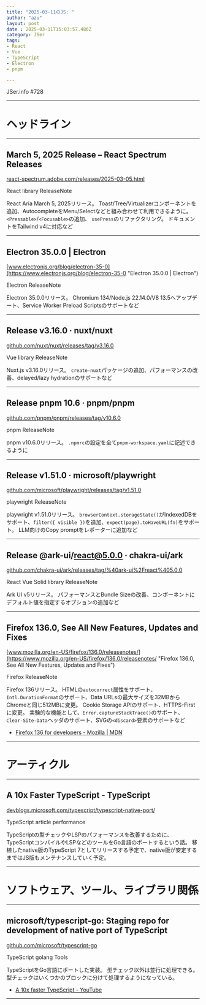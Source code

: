 ```yaml
---
title: "2025-03-11のJS: "
author: "azu"
layout: post
date : 2025-03-11T15:03:57.486Z
category: JSer
tags:
- React
- Vue
- TypeScript
- Electron
- pnpm

---
```


JSer.info #728

----

<h1 class="site-genre">ヘッドライン</h1>

----

## March 5, 2025 Release – React Spectrum Releases
[react-spectrum.adobe.com/releases/2025-03-05.html](https://react-spectrum.adobe.com/releases/2025-03-05.html "March 5, 2025 Release – React Spectrum Releases")
<p class="jser-tags jser-tag-icon"><span class="jser-tag">React</span> <span class="jser-tag">library</span> <span class="jser-tag">ReleaseNote</span></p>

React Aria March 5, 2025リリース。
Toast/Tree/Virtualizerコンポーネントを追加、AutocompleteをMenu/Selectなどと組み合わせて利用できるように。
`<Pressable>`/`<Focusable>`の追加、
`usePress`のリファクタリング。
ドキュメントをTailwind v4に対応など


----

## Electron 35.0.0 | Electron
[www.electronjs.org/blog/electron-35-0](https://www.electronjs.org/blog/electron-35-0 "Electron 35.0.0 | Electron")
<p class="jser-tags jser-tag-icon"><span class="jser-tag">Electron</span> <span class="jser-tag">ReleaseNote</span></p>

Electron 35.0.0リリース。
Chromium 134/Node.js 22.14.0/V8 13.5へアップデート、Service Worker Preload Scriptsのサポートなど


----

## Release v3.16.0 · nuxt/nuxt
[github.com/nuxt/nuxt/releases/tag/v3.16.0](https://github.com/nuxt/nuxt/releases/tag/v3.16.0 "Release v3.16.0 · nuxt/nuxt")
<p class="jser-tags jser-tag-icon"><span class="jser-tag">Vue</span> <span class="jser-tag">library</span> <span class="jser-tag">ReleaseNote</span></p>

Nuxt.js v3.16.0リリース。
`create-nuxt`パッケージの追加、パフォーマンスの改善、delayed/lazy hydrationのサポートなど


----

## Release pnpm 10.6 · pnpm/pnpm
[github.com/pnpm/pnpm/releases/tag/v10.6.0](https://github.com/pnpm/pnpm/releases/tag/v10.6.0 "Release pnpm 10.6 · pnpm/pnpm")
<p class="jser-tags jser-tag-icon"><span class="jser-tag">pnpm</span> <span class="jser-tag">ReleaseNote</span></p>

pnpm v10.6.0リリース。
`.npmrc`の設定を全て`pnpm-workspace.yaml`に記述できるように


----

## Release v1.51.0 · microsoft/playwright
[github.com/microsoft/playwright/releases/tag/v1.51.0](https://github.com/microsoft/playwright/releases/tag/v1.51.0 "Release v1.51.0 · microsoft/playwright")
<p class="jser-tags jser-tag-icon"><span class="jser-tag">playwright</span> <span class="jser-tag">ReleaseNote</span></p>

playwright v1.51.0リリース。
`browserContext.storageState()`がIndexedDBをサポート、`filter({ visible })`を追加、`expect(page).toHaveURL(fn)`をサポート。
LLM向けのCopy promptをレポーターに追加など


----

## Release @ark-ui/react@5.0.0 · chakra-ui/ark
[github.com/chakra-ui/ark/releases/tag/%40ark-ui%2Freact%405.0.0](https://github.com/chakra-ui/ark/releases/tag/%40ark-ui%2Freact%405.0.0 "Release @ark-ui/react@5.0.0 · chakra-ui/ark")
<p class="jser-tags jser-tag-icon"><span class="jser-tag">React</span> <span class="jser-tag">Vue</span> <span class="jser-tag">Solid</span> <span class="jser-tag">library</span> <span class="jser-tag">ReleaseNote</span></p>

Ark UI v5リリース。
パフォーマンスとBundle Sizeの改善、コンポーネントにデフォルト値を指定するオプションの追加など


----

## Firefox 136.0, See All New Features, Updates and Fixes
[www.mozilla.org/en-US/firefox/136.0/releasenotes/](https://www.mozilla.org/en-US/firefox/136.0/releasenotes/ "Firefox 136.0, See All New Features, Updates and Fixes")
<p class="jser-tags jser-tag-icon"><span class="jser-tag">Firefox</span> <span class="jser-tag">ReleaseNote</span></p>

Firefox 136リリース。
HTMLの`autocorrect`属性をサポート、`Intl.DurationFormat`のサポート、Data URLsの最大サイズを32MBからChromeと同じ512MBに変更。
Cookie Storage APIのサポート、HTTPS-Firstに変更。
実験的な機能として、`Error.captureStackTrace()`のサポート、`Clear-Site-Data`ヘッダのサポート、SVGの`<discard>`要素のサポートなど

- [Firefox 136 for developers - Mozilla | MDN](https://developer.mozilla.org/en-US/docs/Mozilla/Firefox/Releases/136 "Firefox 136 for developers - Mozilla | MDN")

----
<h1 class="site-genre">アーティクル</h1>

----

## A 10x Faster TypeScript - TypeScript
[devblogs.microsoft.com/typescript/typescript-native-port/](https://devblogs.microsoft.com/typescript/typescript-native-port/ "A 10x Faster TypeScript - TypeScript")
<p class="jser-tags jser-tag-icon"><span class="jser-tag">TypeScript</span> <span class="jser-tag">article</span> <span class="jser-tag">performance</span></p>

TypeScriptの型チェックやLSPのパフォーマンスを改善するために、TypeScriptコンパイルやLSPなどのツールをGo言語のポートするという話。
移植したnative版のTypeScript 7としてリリースする予定で、native版が安定するまではJS版もメンテナンスしていく予定。


----
<h1 class="site-genre">ソフトウェア、ツール、ライブラリ関係</h1>

----

## microsoft/typescript-go: Staging repo for development of native port of TypeScript
[github.com/microsoft/typescript-go](https://github.com/microsoft/typescript-go "microsoft/typescript-go: Staging repo for development of native port of TypeScript")
<p class="jser-tags jser-tag-icon"><span class="jser-tag">TypeScript</span> <span class="jser-tag">golang</span> <span class="jser-tag">Tools</span></p>

TypeScriptをGo言語にポートした実装。
型チェック以外は並行に処理できる。型チェックはいくつかのブロックに分けて処理するようになっている。

- [A 10x faster TypeScript - YouTube](https://www.youtube.com/embed/pNlq-EVld70?si=OaEgTg6ROtfYDYLt "A 10x faster TypeScript - YouTube")

----
